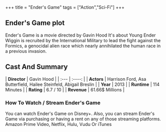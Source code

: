 +++
title = "Ender's Game"
tags = ["Action","Sci-Fi"]
+++
## Ender's Game plot
Ender's Game is a movie directed by Gavin Hood It's about Young Ender Wiggin is recruited by the International Military to lead the fight against the Formics, a genocidal alien race which nearly annihilated the human race in a previous invasion.
## Cast And Summary
| **Director**      | Gavin Hood |
    | :---        |    :----:   |
    |  **Actors** | Harrison Ford, Asa Butterfield, Hailee Steinfeld, Abigail Breslin |
    | **Year**   | 2013    |
    |  **Runtime** | 114 Minutes |
    |  **Rating** | 6.7 / 10 | 
    |  **Revenue** | 61.66$ Millions |
### How To Watch / Stream Ender's Game
You can watch Ender's Game on Disney+.
Also, you can stream Ender's Game via purchasing or having a rent on any of those streaming platforms.
Amazon Prime Video, Netflix, Hulu, Vudu Or iTunes